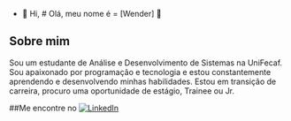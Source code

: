 - 👋 Hi, # Olá, meu nome é = [Wender] 👋

## Sobre mim
Sou um estudante de Análise e Desenvolvimento de Sistemas na UniFecaf. Sou apaixonado por programação e tecnologia e estou constantemente aprendendo e desenvolvendo minhas habilidades.
Estou em transição de carreira, procuro uma oportunidade de estágio, Trainee ou Jr.

##Me encontre no [![LinkedIn](https://img.shields.io/badge/LinkedIn-blue?style=<estilo>&logo=linkedin&link=<seu_perfil_no_LinkedIn>)](https://www.linkedin.com/in/wenderhenriquexavier)

<i class="fab fa-python"></i> 
<i class="fab fa-js"></i> 
<i class="fab fa-html5"></i> 
<i class="fab fa-css3"></i> 
<i class="fab fa-google"></i> 
<i class="fas fa-database"></i> 
<link
  rel="stylesheet"
  href="https://cdnjs.cloudflare.com/ajax/libs/font-awesome/6.1.0/css/all.min.css"
  integrity="sha384-VNL3zjHv1GSPHvmgjQZZkS7d+tpcBpGRu7OMGGkz1C6V7WQQ0+BX3QftrxPz3HJ"
  crossorigin="anonymous"
/>









<!---
WenderHXavier/WenderHXavier is a ✨ special ✨ repository because its `README.md` (this file) appears on your GitHub profile.
You can click the Preview link to take a look at your changes.
--->
